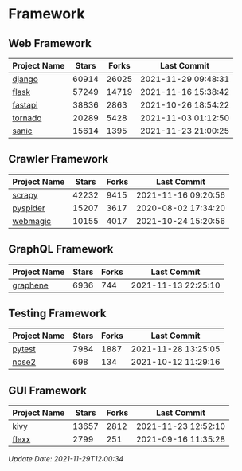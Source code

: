 # Framework

## Web Framework
| Project Name | Stars | Forks | Last Commit |
| ------------ | ----- | ----- | ----------- |
| [django](https://github.com/django/django) | 60914 | 26025 | 2021-11-29 09:48:31 |
| [flask](https://github.com/pallets/flask) | 57249 | 14719 | 2021-11-16 15:38:42 |
| [fastapi](https://github.com/tiangolo/fastapi) | 38836 | 2863 | 2021-10-26 18:54:22 |
| [tornado](https://github.com/tornadoweb/tornado) | 20289 | 5428 | 2021-11-03 01:12:50 |
| [sanic](https://github.com/sanic-org/sanic) | 15614 | 1395 | 2021-11-23 21:00:25 |

## Crawler Framework
| Project Name | Stars | Forks | Last Commit |
| ------------ | ----- | ----- | ----------- |
| [scrapy](https://github.com/scrapy/scrapy) | 42232 | 9415 | 2021-11-16 09:20:56 |
| [pyspider](https://github.com/binux/pyspider) | 15207 | 3617 | 2020-08-02 17:34:20 |
| [webmagic](https://github.com/code4craft/webmagic) | 10155 | 4017 | 2021-10-24 15:20:56 |

## GraphQL Framework
| Project Name | Stars | Forks | Last Commit |
| ------------ | ----- | ----- | ----------- |
| [graphene](https://github.com/graphql-python/graphene) | 6936 | 744 | 2021-11-13 22:25:10 |

## Testing Framework
| Project Name | Stars | Forks | Last Commit |
| ------------ | ----- | ----- | ----------- |
| [pytest](https://github.com/pytest-dev/pytest) | 7984 | 1887 | 2021-11-28 13:25:05 |
| [nose2](https://github.com/nose-devs/nose2) | 698 | 134 | 2021-10-12 11:29:16 |

## GUI Framework
| Project Name | Stars | Forks | Last Commit |
| ------------ | ----- | ----- | ----------- |
| [kivy](https://github.com/kivy/kivy) | 13657 | 2812 | 2021-11-23 12:52:10 |
| [flexx](https://github.com/flexxui/flexx) | 2799 | 251 | 2021-09-16 11:35:28 |

*Update Date: 2021-11-29T12:00:34*